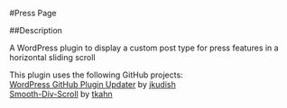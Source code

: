 #Press Page

##Description

A WordPress plugin to display a custom post type for press features in a horizontal sliding scroll

This plugin uses the following GitHub projects:  
[WordPress GitHub Plugin Updater](https://github.com/jkudish/WordPress-GitHub-Plugin-Updater) by [jkudish](https://github.com/jkudish)  
[Smooth-Div-Scroll](https://github.com/tkahn/Smooth-Div-Scroll) by [tkahn](https://github.com/tkahn)